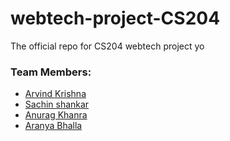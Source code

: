 # webtech-project-CS204
The official repo for CS204 webtech project yo


### Team Members:
- [Arvind Krishna](https://github.com/ArvindAROO)
- [Sachin shankar](https://github.com/sach-12)
- [Anurag Khanra](https://github.com/anuragisfree)
- [Aranya Bhalla](https://github.com/aranyabhalla)

